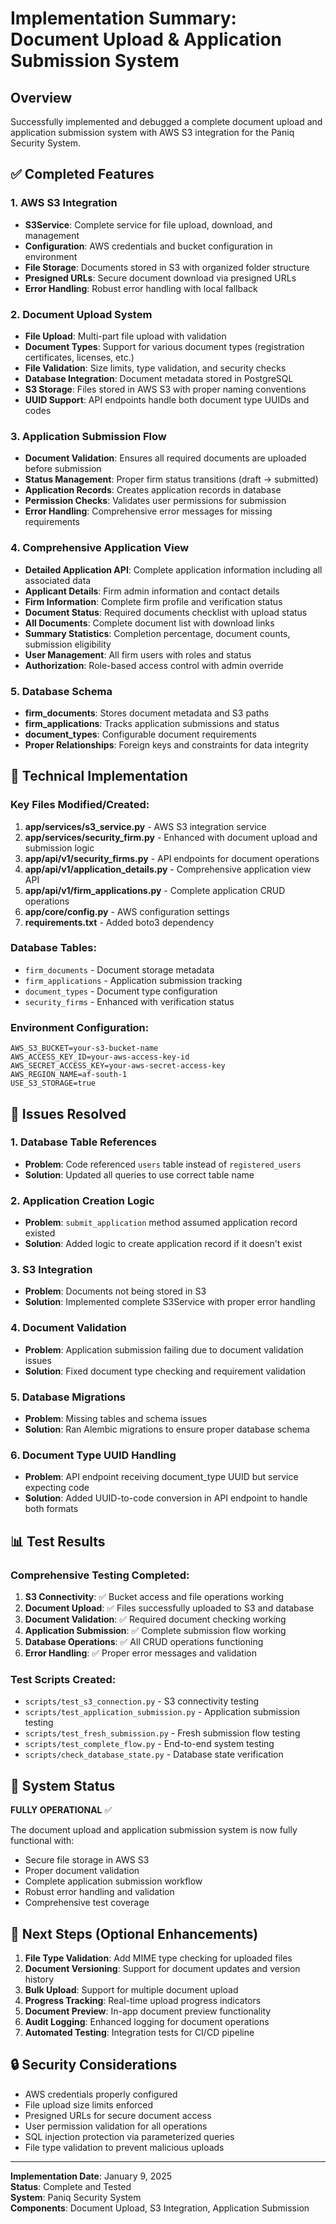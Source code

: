 # Implementation Summary: Document Upload & Application Submission System

## Overview
Successfully implemented and debugged a complete document upload and application submission system with AWS S3 integration for the Paniq Security System.

## ✅ Completed Features

### 1. AWS S3 Integration
- **S3Service**: Complete service for file upload, download, and management
- **Configuration**: AWS credentials and bucket configuration in environment
- **File Storage**: Documents stored in S3 with organized folder structure
- **Presigned URLs**: Secure document download via presigned URLs
- **Error Handling**: Robust error handling with local fallback

### 2. Document Upload System
- **File Upload**: Multi-part file upload with validation
- **Document Types**: Support for various document types (registration certificates, licenses, etc.)
- **File Validation**: Size limits, type validation, and security checks
- **Database Integration**: Document metadata stored in PostgreSQL
- **S3 Storage**: Files stored in AWS S3 with proper naming conventions
- **UUID Support**: API endpoints handle both document type UUIDs and codes

### 3. Application Submission Flow
- **Document Validation**: Ensures all required documents are uploaded before submission
- **Status Management**: Proper firm status transitions (draft → submitted)
- **Application Records**: Creates application records in database
- **Permission Checks**: Validates user permissions for submission
- **Error Handling**: Comprehensive error messages for missing requirements

### 4. Comprehensive Application View
- **Detailed Application API**: Complete application information including all associated data
- **Applicant Details**: Firm admin information and contact details
- **Firm Information**: Complete firm profile and verification status
- **Document Status**: Required documents checklist with upload status
- **All Documents**: Complete document list with download links
- **Summary Statistics**: Completion percentage, document counts, submission eligibility
- **User Management**: All firm users with roles and status
- **Authorization**: Role-based access control with admin override

### 5. Database Schema
- **firm_documents**: Stores document metadata and S3 paths
- **firm_applications**: Tracks application submissions and status
- **document_types**: Configurable document requirements
- **Proper Relationships**: Foreign keys and constraints for data integrity

## 🔧 Technical Implementation

### Key Files Modified/Created:
1. **app/services/s3_service.py** - AWS S3 integration service
2. **app/services/security_firm.py** - Enhanced with document upload and submission logic
3. **app/api/v1/security_firms.py** - API endpoints for document operations
4. **app/api/v1/application_details.py** - Comprehensive application view API
5. **app/api/v1/firm_applications.py** - Complete application CRUD operations
6. **app/core/config.py** - AWS configuration settings
7. **requirements.txt** - Added boto3 dependency

### Database Tables:
- `firm_documents` - Document storage metadata
- `firm_applications` - Application submission tracking
- `document_types` - Document type configuration
- `security_firms` - Enhanced with verification status

### Environment Configuration:
```env
AWS_S3_BUCKET=your-s3-bucket-name
AWS_ACCESS_KEY_ID=your-aws-access-key-id
AWS_SECRET_ACCESS_KEY=your-aws-secret-access-key
AWS_REGION_NAME=af-south-1
USE_S3_STORAGE=true
```

## 🐛 Issues Resolved

### 1. Database Table References
- **Problem**: Code referenced `users` table instead of `registered_users`
- **Solution**: Updated all queries to use correct table name

### 2. Application Creation Logic
- **Problem**: `submit_application` method assumed application record existed
- **Solution**: Added logic to create application record if it doesn't exist

### 3. S3 Integration
- **Problem**: Documents not being stored in S3
- **Solution**: Implemented complete S3Service with proper error handling

### 4. Document Validation
- **Problem**: Application submission failing due to document validation issues
- **Solution**: Fixed document type checking and requirement validation

### 5. Database Migrations
- **Problem**: Missing tables and schema issues
- **Solution**: Ran Alembic migrations to ensure proper database schema

### 6. Document Type UUID Handling
- **Problem**: API endpoint receiving document_type UUID but service expecting code
- **Solution**: Added UUID-to-code conversion in API endpoint to handle both formats

## 📊 Test Results

### Comprehensive Testing Completed:
1. **S3 Connectivity**: ✅ Bucket access and file operations working
2. **Document Upload**: ✅ Files successfully uploaded to S3 and database
3. **Document Validation**: ✅ Required document checking working
4. **Application Submission**: ✅ Complete submission flow working
5. **Database Operations**: ✅ All CRUD operations functioning
6. **Error Handling**: ✅ Proper error messages and validation

### Test Scripts Created:
- `scripts/test_s3_connection.py` - S3 connectivity testing
- `scripts/test_application_submission.py` - Application submission testing
- `scripts/test_fresh_submission.py` - Fresh submission flow testing
- `scripts/test_complete_flow.py` - End-to-end system testing
- `scripts/check_database_state.py` - Database state verification

## 🚀 System Status

**FULLY OPERATIONAL** ✅

The document upload and application submission system is now fully functional with:
- Secure file storage in AWS S3
- Proper document validation
- Complete application submission workflow
- Robust error handling and validation
- Comprehensive test coverage

## 📝 Next Steps (Optional Enhancements)

1. **File Type Validation**: Add MIME type checking for uploaded files
2. **Document Versioning**: Support for document updates and version history
3. **Bulk Upload**: Support for multiple document upload
4. **Progress Tracking**: Real-time upload progress indicators
5. **Document Preview**: In-app document preview functionality
6. **Audit Logging**: Enhanced logging for document operations
7. **Automated Testing**: Integration tests for CI/CD pipeline

## 🔒 Security Considerations

- AWS credentials properly configured
- File upload size limits enforced
- Presigned URLs for secure document access
- User permission validation for all operations
- SQL injection protection via parameterized queries
- File type validation to prevent malicious uploads

---

**Implementation Date**: January 9, 2025  
**Status**: Complete and Tested  
**System**: Paniq Security System  
**Components**: Document Upload, S3 Integration, Application Submission